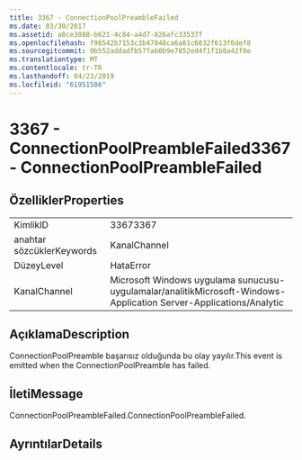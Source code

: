 ```yaml
---
title: 3367 - ConnectionPoolPreambleFailed
ms.date: 03/30/2017
ms.assetid: a8ce3088-b621-4c84-a4d7-826afc33537f
ms.openlocfilehash: f98542b7153c3b47848ca6a81c6032f613f6def8
ms.sourcegitcommit: 9b552addadfb57fab0b9e7852ed4f1f1b8a42f8e
ms.translationtype: MT
ms.contentlocale: tr-TR
ms.lasthandoff: 04/23/2019
ms.locfileid: "61951586"
---
```

# <a name="3367---connectionpoolpreamblefailed"></a><span data-ttu-id="601a9-102">3367 - ConnectionPoolPreambleFailed</span><span class="sxs-lookup"><span data-stu-id="601a9-102">3367 - ConnectionPoolPreambleFailed</span></span>
## <a name="properties"></a><span data-ttu-id="601a9-103">Özellikler</span><span class="sxs-lookup"><span data-stu-id="601a9-103">Properties</span></span>  
  
|||  
|-|-|  
|<span data-ttu-id="601a9-104">Kimlik</span><span class="sxs-lookup"><span data-stu-id="601a9-104">ID</span></span>|<span data-ttu-id="601a9-105">3367</span><span class="sxs-lookup"><span data-stu-id="601a9-105">3367</span></span>|  
|<span data-ttu-id="601a9-106">anahtar sözcükler</span><span class="sxs-lookup"><span data-stu-id="601a9-106">Keywords</span></span>|<span data-ttu-id="601a9-107">Kanal</span><span class="sxs-lookup"><span data-stu-id="601a9-107">Channel</span></span>|  
|<span data-ttu-id="601a9-108">Düzey</span><span class="sxs-lookup"><span data-stu-id="601a9-108">Level</span></span>|<span data-ttu-id="601a9-109">Hata</span><span class="sxs-lookup"><span data-stu-id="601a9-109">Error</span></span>|  
|<span data-ttu-id="601a9-110">Kanal</span><span class="sxs-lookup"><span data-stu-id="601a9-110">Channel</span></span>|<span data-ttu-id="601a9-111">Microsoft Windows uygulama sunucusu-uygulamalar/analitik</span><span class="sxs-lookup"><span data-stu-id="601a9-111">Microsoft-Windows-Application Server-Applications/Analytic</span></span>|  
  
## <a name="description"></a><span data-ttu-id="601a9-112">Açıklama</span><span class="sxs-lookup"><span data-stu-id="601a9-112">Description</span></span>  
 <span data-ttu-id="601a9-113">ConnectionPoolPreamble başarısız olduğunda bu olay yayılır.</span><span class="sxs-lookup"><span data-stu-id="601a9-113">This event is emitted when the ConnectionPoolPreamble has failed.</span></span>  
  
## <a name="message"></a><span data-ttu-id="601a9-114">İleti</span><span class="sxs-lookup"><span data-stu-id="601a9-114">Message</span></span>  
 <span data-ttu-id="601a9-115">ConnectionPoolPreambleFailed.</span><span class="sxs-lookup"><span data-stu-id="601a9-115">ConnectionPoolPreambleFailed.</span></span>  
  
## <a name="details"></a><span data-ttu-id="601a9-116">Ayrıntılar</span><span class="sxs-lookup"><span data-stu-id="601a9-116">Details</span></span>
